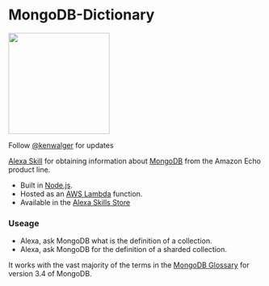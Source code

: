 # MongoDB-Dictionary  

<img src="https://webassets.mongodb.com/_com_assets/cms/mongodb-logo-rgb-j6w271g1xn.jpg" width="200">

Follow [@kenwalger](https://www.twitter.com/kenwalger) for updates

[Alexa Skill](https://developer.amazon.com/alexa-skills-kit) for obtaining information about
 [MongoDB](http://www.mongodb.com) from the Amazon Echo product line.

- Built in [Node.js](http://www.nodejs.org).
- Hosted as an [AWS Lambda](https://aws.amazon.com/lambda/?sc_channel=PS&sc_campaign=acquisition_US&sc_publisher=google&sc_medium=lambda_b&sc_content=lambda_e&sc_detail=aws%20lambda&sc_category=lambda&sc_segment=186623768554&sc_matchtype=e&sc_country=US&s_kwcid=AL!4422!3!186623768554!e!!g!!aws%20lambda&ef_id=WGwnJAAAAOAPPo2m:20170415224354:s) function.
- Available in the [Alexa Skills Store](https://www.amazon.com/Ken-W-Alger-MongoDB-Dictionary/dp/B06ZZ7JBPR/ref=sr_1_1?s=digital-skills&ie=UTF8&qid=1492527876&sr=1-1&keywords=MongoDB)

### Useage

- Alexa, ask MongoDB what is the definition of a collection.
- Alexa, ask MongoDB for the definition of a sharded collection.

It works with the vast majority of the terms in the [MongoDB Glossary](https://docs.mongodb.com/manual/reference/glossary/)
for version 3.4 of MongoDB.



